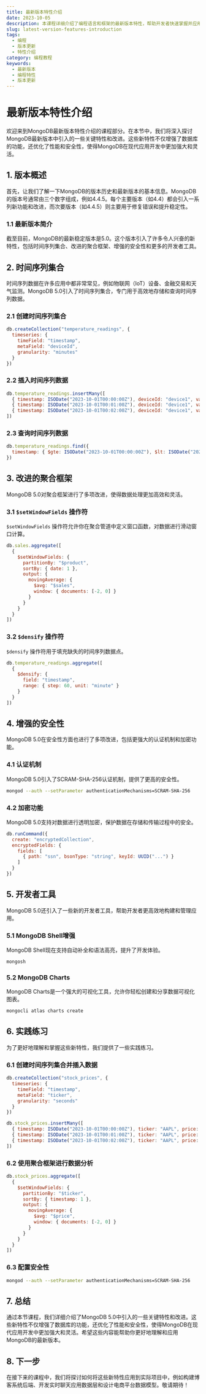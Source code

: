 ```yaml
---
title: 最新版本特性介绍
date: 2023-10-05
description: 本课程详细介绍了编程语言和框架的最新版本特性，帮助开发者快速掌握并应用到实际项目中。
slug: latest-version-features-introduction
tags:
  - 编程
  - 版本更新
  - 特性介绍
category: 编程教程
keywords:
  - 最新版本
  - 编程特性
  - 版本更新
---
```


# 最新版本特性介绍

欢迎来到MongoDB最新版本特性介绍的课程部分。在本节中，我们将深入探讨MongoDB最新版本中引入的一些关键特性和改进。这些新特性不仅增强了数据库的功能，还优化了性能和安全性，使得MongoDB在现代应用开发中更加强大和灵活。

## 1. 版本概述

首先，让我们了解一下MongoDB的版本历史和最新版本的基本信息。MongoDB的版本号通常由三个数字组成，例如4.4.5。每个主要版本（如4.4）都会引入一系列新功能和改进，而次要版本（如4.4.5）则主要用于修复错误和提升稳定性。

### 1.1 最新版本简介

截至目前，MongoDB的最新稳定版本是5.0。这个版本引入了许多令人兴奋的新特性，包括时间序列集合、改进的聚合框架、增强的安全性和更多的开发者工具。

## 2. 时间序列集合

时间序列数据在许多应用中都非常常见，例如物联网（IoT）设备、金融交易和天气监测。MongoDB 5.0引入了时间序列集合，专门用于高效地存储和查询时间序列数据。

### 2.1 创建时间序列集合

```javascript
db.createCollection("temperature_readings", {
  timeseries: {
    timeField: "timestamp",
    metaField: "deviceId",
    granularity: "minutes"
  }
})
```

### 2.2 插入时间序列数据

```javascript
db.temperature_readings.insertMany([
  { timestamp: ISODate("2023-10-01T00:00:00Z"), deviceId: "device1", value: 22.5 },
  { timestamp: ISODate("2023-10-01T00:01:00Z"), deviceId: "device1", value: 22.7 },
  { timestamp: ISODate("2023-10-01T00:02:00Z"), deviceId: "device1", value: 22.6 }
])
```

### 2.3 查询时间序列数据

```javascript
db.temperature_readings.find({
  timestamp: { $gte: ISODate("2023-10-01T00:00:00Z"), $lt: ISODate("2023-10-01T00:03:00Z") }
})
```

## 3. 改进的聚合框架

MongoDB 5.0对聚合框架进行了多项改进，使得数据处理更加高效和灵活。

### 3.1 `$setWindowFields` 操作符

`$setWindowFields` 操作符允许你在聚合管道中定义窗口函数，对数据进行滑动窗口计算。

```javascript
db.sales.aggregate([
  {
    $setWindowFields: {
      partitionBy: "$product",
      sortBy: { date: 1 },
      output: {
        movingAverage: {
          $avg: "$sales",
          window: { documents: [-2, 0] }
        }
      }
    }
  }
])
```

### 3.2 `$densify` 操作符

`$densify` 操作符用于填充缺失的时间序列数据点。

```javascript
db.temperature_readings.aggregate([
  {
    $densify: {
      field: "timestamp",
      range: { step: 60, unit: "minute" }
    }
  }
])
```

## 4. 增强的安全性

MongoDB 5.0在安全性方面也进行了多项改进，包括更强大的认证机制和加密功能。

### 4.1 认证机制

MongoDB 5.0引入了SCRAM-SHA-256认证机制，提供了更高的安全性。

```bash
mongod --auth --setParameter authenticationMechanisms=SCRAM-SHA-256
```

### 4.2 加密功能

MongoDB 5.0支持对数据进行透明加密，保护数据在存储和传输过程中的安全。

```javascript
db.runCommand({
  create: "encryptedCollection",
  encryptedFields: {
    fields: [
      { path: "ssn", bsonType: "string", keyId: UUID("...") }
    ]
  }
})
```

## 5. 开发者工具

MongoDB 5.0还引入了一些新的开发者工具，帮助开发者更高效地构建和管理应用。

### 5.1 MongoDB Shell增强

MongoDB Shell现在支持自动补全和语法高亮，提升了开发体验。

```bash
mongosh
```

### 5.2 MongoDB Charts

MongoDB Charts是一个强大的可视化工具，允许你轻松创建和分享数据可视化图表。

```bash
mongocli atlas charts create
```

## 6. 实践练习

为了更好地理解和掌握这些新特性，我们提供了一些实践练习。

### 6.1 创建时间序列集合并插入数据

```javascript
db.createCollection("stock_prices", {
  timeseries: {
    timeField: "timestamp",
    metaField: "ticker",
    granularity: "seconds"
  }
})

db.stock_prices.insertMany([
  { timestamp: ISODate("2023-10-01T00:00:00Z"), ticker: "AAPL", price: 145.23 },
  { timestamp: ISODate("2023-10-01T00:01:00Z"), ticker: "AAPL", price: 145.25 },
  { timestamp: ISODate("2023-10-01T00:02:00Z"), ticker: "AAPL", price: 145.24 }
])
```

### 6.2 使用聚合框架进行数据分析

```javascript
db.stock_prices.aggregate([
  {
    $setWindowFields: {
      partitionBy: "$ticker",
      sortBy: { timestamp: 1 },
      output: {
        movingAverage: {
          $avg: "$price",
          window: { documents: [-2, 0] }
        }
      }
    }
  }
])
```

### 6.3 配置安全性

```bash
mongod --auth --setParameter authenticationMechanisms=SCRAM-SHA-256
```

## 7. 总结

通过本节课程，我们详细介绍了MongoDB 5.0中引入的一些关键特性和改进。这些新特性不仅增强了数据库的功能，还优化了性能和安全性，使得MongoDB在现代应用开发中更加强大和灵活。希望这些内容能帮助你更好地理解和应用MongoDB的最新版本。

## 8. 下一步

在接下来的课程中，我们将探讨如何将这些新特性应用到实际项目中，例如构建博客系统后端、开发实时聊天应用数据层和设计电商平台数据模型。敬请期待！